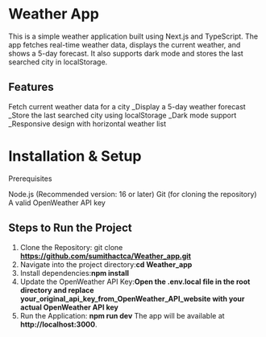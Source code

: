 # Weather App
This is a simple weather application built using Next.js and TypeScript. The app fetches real-time weather data, displays the current weather, and shows a 5-day forecast. It also supports dark mode and stores the last searched city in localStorage.

## Features
Fetch current weather data for a city
_Display a 5-day weather forecast
_Store the last searched city using localStorage
_Dark mode support
_Responsive design with horizontal weather list

# Installation & Setup
Prerequisites

Node.js (Recommended version: 16 or later)
Git (for cloning the repository)
A valid OpenWeather API key

## Steps to Run the Project
1. Clone the Repository: git clone **https://github.com/sumithactca/Weather_app.git**
2. Navigate into the project directory:**cd Weather_app**
3. Install dependencies:**npm install**
4.  Update the OpenWeather API Key:**Open the .env.local file in the root directory and replace your_original_api_key_from_OpenWeather_API_website with your actual OpenWeather API key**
5. Run the Application: **npm run dev**
The app will be available at **http://localhost:3000**.

